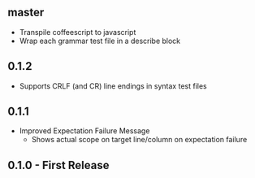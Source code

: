 ## master

- Transpile coffeescript to javascript
- Wrap each grammar test file in a describe block

## 0.1.2

- Supports CRLF (and CR) line endings in syntax test files

## 0.1.1

- Improved Expectation Failure Message
  - Shows actual scope on target line/column on expectation failure

## 0.1.0 - First Release
